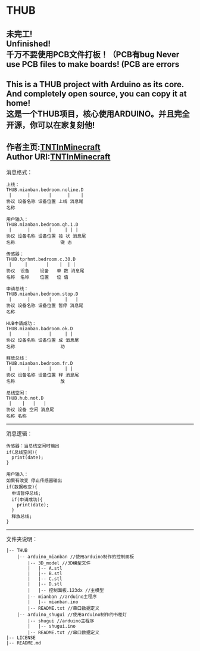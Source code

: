 # THUB
未完工!  
Unfinished!  
千万不要使用PCB文件打板！（PCB有bug
Never use PCB files to make boards! (PCB are errors
---
This is a THUB project with Arduino as its core. And completely open source, you can copy it at home!  
这是一个THUB项目，核心使用ARDUINO。并且完全开源，你可以在家复刻他!
---
作者主页:[TNTInMinecraft](http://www.tntinminecraft.tech/)  
Author URI:[TNTInMinecraft](http://www.tntinminecraft.tech/)
---
消息格式：   
```
上线：
THUB.mianban.bedroom.noline.D
 |      |       |      |    |
协议 设备名称 设备位置 上线 消息尾
名称

用户输入：
THUB.mianban.bedroom.qh.1.D
 |      |       |     | | |
协议 设备名称 设备位置 按 状 消息尾
名称                 键 态

传感器：
THUB.tprhmt.bedroom.c.30.D
 |     |       |    |  | |
协议  设备    设备   单 数 消息尾
名称  名称    位置   位 值

申请总线：
THUB.mianban.bedroom.stop.D
 |      |       |     |   |
协议 设备名称 设备位置 暂停 消息尾
名称

HUB申请成功：
THUB.mianban.badroom.ok.D
 |      |       |     | |
协议 设备名称 设备位置 成 消息尾
名称                 功

释放总线：
THUB.mianban.bedroom.fr.D
 |      |       |     | |
协议 设备名称 设备位置 释 消息尾
名称                 放

总线空闲：
THUB.hub.not.D
 |    |   |   |
协议 设备 空闲 消息尾
名称 名称
```
---
消息逻辑：
```
传感器：当总线空闲时输出
if(总线空闲){
  print(date);
}

用户输入：
如果有改变 停止传感器输出
if(数据改变){
  申请暂停总线;
  if(申请成功){
    print(date);
  }
  释放总线;
}
```
---
文件夹说明：  
```
|-- THUB
    |-- arduino_mianban //使用arduino制作的控制面板
        |-- 3D_model //3D模型文件
        |   |-- A.stl
        |   |-- B.stl
        |   |-- C.stl
        |   |-- D.stl
        |   |-- 控制面板.123dx //主模型
        |-- mianban //arduino主程序
        |   |-- mianban.ino
        |-- README.txt //串口数据定义
    |-- arduino_shugui //使用arduino制作的书柜灯
        |-- shugui //arduino主程序
        |   |-- shugui.ino
        |-- README.txt //串口数据定义
|-- LICENSE
|-- README.md
```
